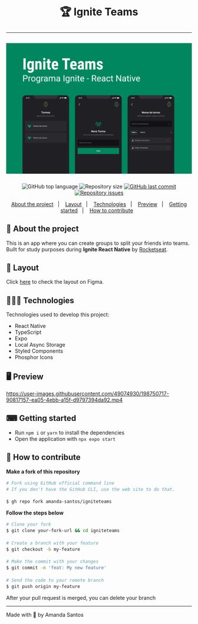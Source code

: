<h1 align="center">
  🏆 Ignite Teams
  <hr />
  <img src="assets/cover.png" alt="" />
</h1>

<p align="center">
  <img alt="GitHub top language" src="https://img.shields.io/github/languages/top/amanda-santos/igniteteams">

  <img alt="Repository size" src="https://img.shields.io/github/repo-size/amanda-santos/igniteteams">

  <a href="https://github.com/amanda-santos/igniteteams/commits/master">
    <img alt="GitHub last commit" src="https://img.shields.io/github/last-commit/amanda-santos/igniteteams">
  </a>

  <a href="https://github.com/amanda-santos/igniteteams/issues">
    <img alt="Repository issues" src="https://img.shields.io/github/issues/amanda-santos/igniteteams">
  </a>
</p>

<p align="center">
  <a href="#-about-the-project">About the project</a>&nbsp;&nbsp;&nbsp;|&nbsp;&nbsp;&nbsp;
  <a href="#-layout">Layout</a>&nbsp;&nbsp;&nbsp;|&nbsp;&nbsp;&nbsp;
  <a href="#-technologies">Technologies</a>&nbsp;&nbsp;&nbsp;|&nbsp;&nbsp;&nbsp;
  <a href="#-preview">Preview</a>&nbsp;&nbsp;&nbsp;|&nbsp;&nbsp;&nbsp;
  <a href="#-getting-started">Getting started</a>&nbsp;&nbsp;&nbsp;|&nbsp;&nbsp;&nbsp;
  <a href="#-how-to-contribute">How to contribute</a>&nbsp;&nbsp;&nbsp;
</p>

## 📝 About the project

<p>This is an app where you can create groups to split your friends into teams. Built for study purposes during <b>Ignite React Native</b> by <a href="https://rocketseat.com.br/">Rocketseat</a>.</p>
</p>

## 🎨 Layout

<p>
  Click <a href="https://www.figma.com/file/o410njqkDFdPQO8VrQhc9t/Ignite-Teams-(Community)?node-id=37%3A6">here</a> to check the layout on Figma.
</p>

## 👩🏻‍💻 Technologies

Technologies used to develop this project:

- React Native
- TypeScript
- Expo
- Local Async Storage
- Styled Components
- Phosphor Icons

## 🖥 Preview

https://user-images.githubusercontent.com/49074930/198750717-90817157-ea05-4ebb-a15f-d9797394da92.mp4

## ⌨ Getting started

- Run `npm i` or `yarn` to install the dependencies
- Open the application with `npx expo start`

## 🤔 How to contribute

**Make a fork of this repository**

```bash
# Fork using GitHub official command line
# If you don't have the GitHub CLI, use the web site to do that.

$ gh repo fork amanda-santos/igniteteams
```

**Follow the steps below**

```bash
# Clone your fork
$ git clone your-fork-url && cd igniteteams

# Create a branch with your feature
$ git checkout -b my-feature

# Make the commit with your changes
$ git commit -m 'feat: My new feature'

# Send the code to your remote branch
$ git push origin my-feature
```

After your pull request is merged, you can delete your branch

---

Made with 💜 by Amanda Santos
